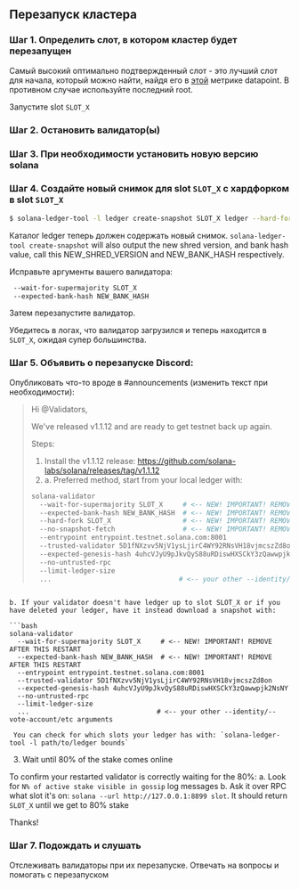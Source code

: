 ## Перезапуск кластера

### Шаг 1. Определить слот, в котором кластер будет перезапущен

Самый высокий оптимально подтвержденный слот - это лучший слот для начала, который можно найти, найдя его в [этой](https://github.com/solana-labs/solana/blob/0264147d42d506fb888f5c4c021a998e231a3e74/core/src/optimistic_confirmation_verifier.rs#L71) метрике datapoint. В противном случае используйте последний root.

Запустите slot `SLOT_X`

### Шаг 2. Остановить валидатор(ы)

### Шаг 3. При необходимости установить новую версию solana

### Шаг 4. Создайте новый снимок для slot `SLOT_X` с хардфорком в slot `SLOT_X`

```bash
$ solana-ledger-tool -l ledger create-snapshot SLOT_X ledger --hard-fork SLOT_X
```

Каталог ledger теперь должен содержать новый снимок. `solana-ledger-tool create-snapshot` will also output the new shred version, and bank hash value, call this NEW_SHRED_VERSION and NEW_BANK_HASH respectively.

Исправьте аргументы вашего валидатора:

```bash
 --wait-for-supermajority SLOT_X
 --expected-bank-hash NEW_BANK_HASH
```

Затем перезапустите валидатор.

Убедитесь в логах, что валидатор загрузился и теперь находится в `SLOT_X`, ожидая супер большинства.

### Шаг 5. Объявить о перезапуске Discord:

Опубликовать что-то вроде в #announcements (изменить текст при необходимости):

> Hi @Validators,
>
> We've released v1.1.12 and are ready to get testnet back up again.
>
> Steps:
>
> 1. Install the v1.1.12 release: https://github.com/solana-labs/solana/releases/tag/v1.1.12
> 2. a. Preferred method, start from your local ledger with:
>
> ```bash
> solana-validator
>   --wait-for-supermajority SLOT_X     # <-- NEW! IMPORTANT! REMOVE AFTER THIS RESTART
>   --expected-bank-hash NEW_BANK_HASH  # <-- NEW! IMPORTANT! REMOVE AFTER THIS RESTART
>   --hard-fork SLOT_X                  # <-- NEW! IMPORTANT! REMOVE AFTER THIS RESTART
>   --no-snapshot-fetch                 # <-- NEW! IMPORTANT! REMOVE AFTER THIS RESTART
>   --entrypoint entrypoint.testnet.solana.com:8001
>   --trusted-validator 5D1fNXzvv5NjV1ysLjirC4WY92RNsVH18vjmcszZd8on
>   --expected-genesis-hash 4uhcVJyU9pJkvQyS88uRDiswHXSCkY3zQawwpjk2NsNY
>   --no-untrusted-rpc
>   --limit-ledger-size
>   ...                                # <-- your other --identity/--vote-account/etc arguments
> ```

````

b. If your validator doesn't have ledger up to slot SLOT_X or if you have deleted your ledger, have it instead download a snapshot with:

```bash
solana-validator
  --wait-for-supermajority SLOT_X     # <-- NEW! IMPORTANT! REMOVE AFTER THIS RESTART
  --expected-bank-hash NEW_BANK_HASH  # <-- NEW! IMPORTANT! REMOVE AFTER THIS RESTART
  --entrypoint entrypoint.testnet.solana.com:8001
  --trusted-validator 5D1fNXzvv5NjV1ysLjirC4WY92RNsVH18vjmcszZd8on
  --expected-genesis-hash 4uhcVJyU9pJkvQyS88uRDiswHXSCkY3zQawwpjk2NsNY
  --no-untrusted-rpc
  --limit-ledger-size
  ...                                # <-- your other --identity/--vote-account/etc arguments
````

     You can check for which slots your ledger has with: `solana-ledger-tool -l path/to/ledger bounds`

3. Wait until 80% of the stake comes online

To confirm your restarted validator is correctly waiting for the 80%: a. Look for `N% of active stake visible in gossip` log messages b. Ask it over RPC what slot it's on: `solana --url http://127.0.0.1:8899 slot`. It should return `SLOT_X` until we get to 80% stake

Thanks!

### Шаг 7. Подождать и слушать

Отслеживать валидаторы при их перезапуске. Отвечать на вопросы и помогать с перезапуском
